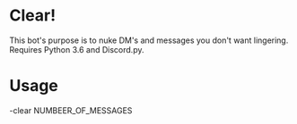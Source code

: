 # Clear!

This bot's purpose is to nuke DM's and messages you don't want lingering. Requires Python 3.6 and Discord.py.

# Usage

-clear NUMBEER_OF_MESSAGES
